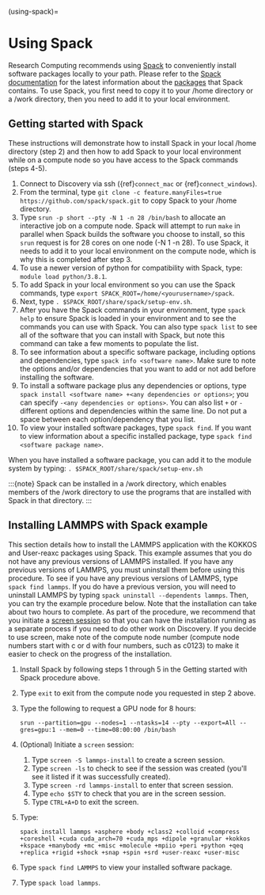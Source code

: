 (using-spack)=

# Using Spack

Research Computing recommends using [Spack](https://spack.io/) to conveniently install software packages locally to your path.  Please refer to the [Spack documentation](https://spack.readthedocs.io/en/latest/index.html)  for the latest information about the [packages](https://spack.readthedocs.io/en/latest/package_list.html#package-list) that Spack contains.
To use Spack, you first need to copy it to your /home directory or a /work directory, then you need to add it to your local environment.

## Getting started with Spack

These instructions will demonstrate how to install Spack in your local /home directory (step 2) and then how to add Spack to your local environment while on a compute node so you have access to the Spack commands (steps 4-5).

01. Connect to Discovery via ssh ({ref}`connect_mac` or {ref}`connect_windows`).
02. From the terminal, type `git clone -c feature.manyFiles=true https://github.com/spack/spack.git` to copy Spack to your /home directory.
03. Type `srun -p short --pty -N 1 -n 28 /bin/bash` to allocate an interactive job on a compute node. Spack will attempt to run `make` in parallel when Spack builds the software you choose to install, so this `srun` request is for 28 cores on one node (-N 1 -n 28). To use Spack, it needs to add it to your local environment on the compute node, which is why this is completed after step 3.
04. To use a newer version of python for compatibility with Spack, type: `module load python/3.8.1`.
05. To add Spack in your local environment so you can use the Spack commands, type `export SPACK_ROOT=/home/<yourusername>/spack`.
06. Next, type `. $SPACK_ROOT/share/spack/setup-env.sh`.
07. After you have the Spack commands in your environment, type `spack help` to ensure Spack is loaded in your environment and to see the commands you can use with Spack. You can also type `spack list` to see all of the software that you can install with Spack, but note this command can take a few moments to populate the list.
08. To see information about a specific software package, including options and dependencies, type `spack info <software name>`. Make sure to note the options and/or dependencies that you want to add or not add before installing the software.
09. To install a software package plus any dependencies or options, type `spack install <software name> +<any dependencies or options>`; you can specify `-<any dependencies or options>`. You can also list `+` or `-` different options and dependencies within the same line. Do not put a space between each option/dependency that you list.
10. To view your installed software packages, type `spack find`. If you want to view information about a specific installed package, type `spack find <software package name>`.

When you have installed a software package, you can add it to the module system by typing:
`. $SPACK_ROOT/share/spack/setup-env.sh`

:::{note}
Spack can be installed in a /work directory, which enables members of the /work directory to use the programs that are installed with Spack in that directory.
:::

## Installing LAMMPS with Spack example

This section details how to install the LAMMPS application with the KOKKOS and User-reaxc packages using Spack.
This example assumes that you do not have any previous versions of LAMMPS installed. If you
have any previous versions of LAMMPS, you must uninstall them before using this procedure. To see if you have any previous versions of LAMMPS, type
`spack find lammps`. If you do have a previous version, you will need to uninstall LAMMPS by typing `spack uninstall --dependents lammps`. Then, you
can try the example procedure below. Note that the installation can take about two hours to complete. As part of the procedure, we recommend that you initiate a [screen session](https://www.gnu.org/software/screen/)
so that you can have the installation running as a separate process if you need to do other work on Discovery. If you decide to use screen, make note of the compute node number (compute node numbers start with c or d with four numbers, such as c0123)
to make it easier to check on the progress of the installation.

1. Install Spack by following steps 1 through 5 in the Getting started with Spack procedure above.

2. Type `exit` to exit from the compute node you requested in step 2 above.

3. Type the following to request a GPU node for 8 hours:

   ```
   srun --partition=gpu --nodes=1 --ntasks=14 --pty --export=All --gres=gpu:1 --mem=0 --time=08:00:00 /bin/bash
   ```

4. (Optional) Initiate a `screen` session:

   1. Type `screen -S lammps-install` to create a screen session.
   2. Type `screen -ls` to check to see if the session was created (you'll see it listed if it was successfully created).
   3. Type `screen -rd lammps-install` to enter that screen session.
   4. Type `echo $STY` to check that you are in the screen session.
   5. Type `CTRL+A+D` to exit the screen.

5. Type:

   ```
   spack install lammps +asphere +body +class2 +colloid +compress +coreshell +cuda cuda_arch=70 +cuda_mps +dipole +granular +kokkos +kspace +manybody +mc +misc +molecule +mpiio +peri +python +qeq +replica +rigid +shock +snap +spin +srd +user-reaxc +user-misc
   ```

6. Type `spack find LAMMPS` to view your installed software package.

7. Type `spack load lammps`.
